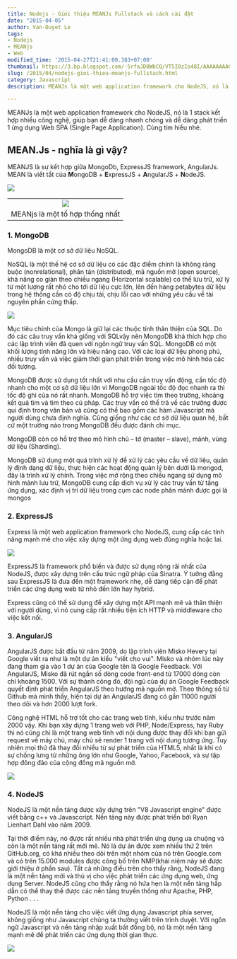 ```yaml
---
title: Nodejs - Giới thiệu MEANJs Fullstack và cách cài đặt
date: "2015-04-05"
author: Van-Duyet Le
tags:
- Nodejs
- MEANjs
- Web
modified_time: '2015-04-27T21:41:00.383+07:00'
thumbnail: https://3.bp.blogspot.com/-5rfaJD0WbCQ/VT5I0zIo48I/AAAAAAAACbA/Z3PvVUVO7Vo/s1600/meanjs-intro.png
slug: /2015/04/nodejs-gioi-thieu-meanjs-fullstack.html
category: Javascript
description: MEANJs là một web application framework cho NodeJS, nó là 1 stack kết hợp nhiều công nghệ, giúp bạn dễ dàng nhanh chóng và dễ dàng phát triển 1 ứng dụng Web SPA (Single Page Application). Cùng tìm hiểu nhé.

---
```


MEANJs là một web application framework cho NodeJS, nó là 1 stack kết hợp nhiều công nghệ, giúp bạn dễ dàng nhanh chóng và dễ dàng phát triển 1 ứng dụng Web SPA (Single Page Application). Cùng tìm hiểu nhé.  

## MEAN.Js - nghĩa là gì vậy? 


MEANJS là sự kết hợp giữa MongoDb, ExpressJS framework, AngularJs.  
MEAN là viết tắt của **M**ongoDB + **E**xpressJS + **A**ngularJS + **N**odeJS.  
  

![](https://3.bp.blogspot.com/-5rfaJD0WbCQ/VT5I0zIo48I/AAAAAAAACbA/Z3PvVUVO7Vo/s1600/meanjs-intro.png)

<table align="center" cellpadding="0" cellspacing="0" class="tr-caption-container" style="margin-left: auto; margin-right: auto; text-align: center;"><tbody><tr><td style="text-align: center;"><img border="0" src="https://4.bp.blogspot.com/-733zSU8O2Ks/VT5KUPiciZI/AAAAAAAACbo/XdgpOsbRnsE/s1600/MEAN.io_vs_MEAN.JS_logos.png" style="margin-left: auto; margin-right: auto;" /></td></tr><tr><td class="tr-caption" style="text-align: center;">MEANjs là một tổ hợp thống nhất</td></tr></tbody></table>

### 1. MongoDB


MongoDB là một cơ sở dữ liệu NoSQL.  
  
NoSQL là một thế hệ cơ sở dữ liệu có các đặc điểm chính là không ràng buộc (nonrelational), phân tán (distributed), mã nguồn mở (open source), khả năng co giản theo chiều ngang (Horizontal scalable) có thể lưu trữ, xử lý từ một lượng rất nhỏ cho tới dữ liệu cực lớn, lên đến hàng petabytes dữ liệu trong hệ thống cần có độ chịu tải, chịu lỗi cao với những yêu cầu về tài nguyên phần cứng thấp.  

![](https://2.bp.blogspot.com/-9P59a2PDl-8/VT5JZdFLQAI/AAAAAAAACbI/TzA9efeYMso/s1600/mongodb_logo.png)

Mục tiêu chính của Mongo là giữ lại các thuộc tính thân thiện của SQL. Do đó các câu truy vấn khá giống với SQLvậy nên MongoDB khá thích hợp cho các lập trình viên đã quen với ngôn ngữ truy vấn SQL. MongoDB có một khối lượng tính năng lớn và hiệu năng cao. Với các loại dữ liệu phong phú, nhiều truy vấn và việc giảm thời gian phát triển trong việc mô hình hóa các đối tượng.  
  
MongoDB được sử dụng tốt nhất với nhu cầu cần truy vấn động, cần tốc độ nhanh cho một cơ sở dữ liệu lớn vì MongoDB ngoài tốc độ đọc nhanh ra thì tốc độ ghi của nó rất nhanh. MongoDB hỗ trợ việc tìm theo trường, khoảng kết quả tìm và tìm theo cú pháp. Các truy vấn có thể trả về các trường được qui định trong văn bản và cũng có thể bao gồm các hàm Javascript mà người dùng chưa định nghĩa. Cũng giống như các cơ sở dữ liệu quan hệ, bất cứ một trường nào trong MongoDB đều được đánh chỉ mục.  
  
MongoDB còn có hổ trợ theo mô hình chủ – tớ (master – slave), mảnh, vùng dữ liệu (Sharding).  
  
MongoDB sử dụng một quá trình xử lý để xử lý các yêu cầu về dữ liệu, quản lý định dạng dữ liệu, thực hiện các hoạt động quản lý bên dưới là mongod, đây là trình xử lý chính. Trong việc mở rộng theo chiều ngang sử dụng mô hình mảnh lưu trữ, MongoDB cung cấp dịch vụ xử lý các truy vấn từ tầng ứng dụng, xác định vị trí dữ liệu trong cụm các node phân mảnh được gọi là mongos  

### 2. ExpressJS


Express là một web application framework cho NodeJS, cung cấp các tính năng mạnh mẽ cho việc xây dựng một ứng dụng web đúng nghĩa hoặc lai.  
  

![](https://3.bp.blogspot.com/-9sNw-vESVqI/VT5Jp2o70iI/AAAAAAAACbQ/Qmsr8v1wr3Q/s1600/68747470733a2f2f692e636c6f756475702e636f6d2f7a6659366c4c376546612d3330303078333030302e706e67.png)

  
  
ExpressJS là framework phổ biến và được sử dụng rộng rãi nhất của NodeJS, được xây dựng trên cấu trúc ngữ pháp của Sinatra. Ý tưởng đằng sau ExpressJS là đưa đến một framework nhẹ, dễ dàng tiếp cận để phát triển các ứng dụng web từ nhỏ đến lớn hay hybrid.  
  
Express cũng có thể sử dụng để xây dựng một API mạnh mẽ và thân thiện với người dùng, vì nó cung cấp rất nhiều tiện ích HTTP và middleware cho việc kết nối.  
  

### 3. AngularJS


AngularJS được bắt đầu từ năm 2009, do lập trình viên Misko Hevery tại Google viết ra như là một dự án kiểu "viết cho vui". Misko và nhóm lúc này đang tham gia vào 1 dự án của Google tên là Google Feedback. Với AngularJS, Misko đã rút ngắn số dòng code front-end từ 17000 dòng còn chỉ khoảng 1500. Với sự thành công đó, đội ngũ của dự án Google Feedback quyết định phát triển AngularJS theo hướng mã nguồn mở. Theo thông số từ Github mà mình thấy, hiện tại dự án AngularJS đang có gần 11000 người theo dõi và hơn 2000 lượt fork.  
  
Công nghệ HTML hỗ trợ tốt cho các trang web tĩnh, kiểu như trước năm 2000 vậy. Khi bạn xây dựng 1 trang web với PHP, Node/Express, hay Ruby thì nó cũng chỉ là một trang web tĩnh với nội dung được thay đổi khi bạn gửi request về máy chủ, máy chủ sẽ render 1 trang với nội dung tương ứng. Tuy nhiên mọi thứ đã thay đổi nhiều từ sự phát triển của HTML5, nhất là khi có sự chống lưng từ những ông lớn như Google, Yahoo, Facebook, và sự tập hợp đông đảo của cộng đồng mã nguồn mở.  
  

![](https://1.bp.blogspot.com/-vnTxzXBRh4w/VT5J2NH3wBI/AAAAAAAACbY/42l-erQVw-g/s1600/angularjs-logo.png)

  

### 4. NodeJS


NodeJS là một nền tảng được xây dựng trên "V8 Javascript engine" được viết bằng c++ và Javasccript. Nền tảng này được phát triển bởi Ryan Lienhart Dahl vào năm 2009.  
  
Tại thời điểm này, nó được rất nhiều nhà phát triển ứng dụng ưa chuộng và còn là một nền tảng rất mới mẻ. Nó là dự án được xem nhiều thứ 2 trên GitHub.org, có khá nhiều theo dõi trên một nhóm của nó trên Google.com và có trên 15.000 modules được công bố trên NMP(khái niệm này sẽ được giới thiệu ở phần sau). Tất cả những điều trên cho thấy rằng, NodeJS đang là một nền tảng mới và thú vị cho việc phát triển các ứng dụng web, ứng dụng Server. NodeJS cũng cho thấy rằng nó hứa hẹn là một nền tảng hấp dẫn có thể thay thế được các nền tảng truyền thống như Apache, PHP, Python . . .  
  
NodeJS là một nền tảng cho việc viết ứng dụng Javascript phía server, không giống như Javascript chúng ta thường viết trên trình duyệt. Với ngôn ngữ Javascript và nền tảng nhập xuất bất đồng bộ, nó là một nền tảng mạnh mẽ để phát triển các ứng dụng thời gian thực.  
  

![](https://1.bp.blogspot.com/-KC5payxdP9Y/VT5KBt_nzNI/AAAAAAAACbg/wykU1hHPyV0/s1600/nodejs_logo_green.jpg)